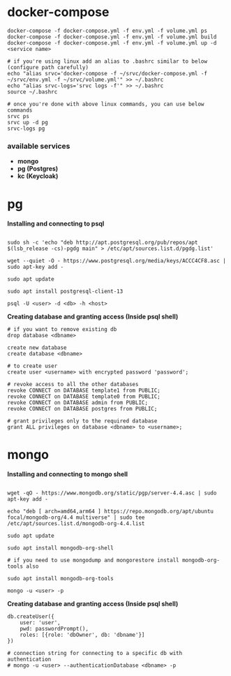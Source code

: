 # docker-compose

```(sh)
docker-compose -f docker-compose.yml -f env.yml -f volume.yml ps
docker-compose -f docker-compose.yml -f env.yml -f volume.yml build
docker-compose -f docker-compose.yml -f env.yml -f volume.yml up -d <service name>

# if you're using linux add an alias to .bashrc similar to below (configure path carefully)
echo "alias srvc='docker-compose -f ~/srvc/docker-compose.yml -f ~/srvc/env.yml -f ~/srvc/volume.yml'" >> ~/.bashrc
echo "alias srvc-logs='srvc logs -f'" >> ~/.bashrc
source ~/.bashrc

# once you're done with above linux commands, you can use below commands
srvc ps
srvc up -d pg
srvc-logs pg

```

### available services

- **mongo**
- **pg (Postgres)**
- **kc (Keycloak)**


# pg

**Installing and connecting to psql**

```(bash)

sudo sh -c 'echo "deb http://apt.postgresql.org/pub/repos/apt $(lsb_release -cs)-pgdg main" > /etc/apt/sources.list.d/pgdg.list' 

wget --quiet -O - https://www.postgresql.org/media/keys/ACCC4CF8.asc | sudo apt-key add - 

sudo apt update

sudo apt install postgresql-client-13

psql -U <user> -d <db> -h <host>

```

**Creating database and granting access (Inside psql shell)**

```(psql)
# if you want to remove existing db
drop database <dbname>

create new database
create database <dbname>

# to create user
create user <username> with encrypted password 'password';

# revoke access to all the other databases
revoke CONNECT on DATABASE template1 from PUBLIC;
revoke CONNECT on DATABASE template0 from PUBLIC;
revoke CONNECT on DATABASE admin from PUBLIC;
revoke CONNECT on DATABASE postgres from PUBLIC;

# grant privileges only to the required database
grant ALL privileges on database <dbname> to <username>;

```


# mongo

**Installing and connecting to mongo shell**

```(sh)

wget -qO - https://www.mongodb.org/static/pgp/server-4.4.asc | sudo apt-key add -

echo "deb [ arch=amd64,arm64 ] https://repo.mongodb.org/apt/ubuntu focal/mongodb-org/4.4 multiverse" | sudo tee /etc/apt/sources.list.d/mongodb-org-4.4.list 

sudo apt update

sudo apt install mongodb-org-shell

# if you need to use mongodump and mongorestore install mongodb-org-tools also

sudo apt install mongodb-org-tools

mongo -u <user> -p

```

**Creating database and granting access (Inside psql shell)**

```(javascript)
db.createUser({
    user: 'user',
    pwd: passwordPrompt(),
    roles: [{role: 'dbOwner', db: 'dbname'}]
})

# connection string for connecting to a specific db with authentication
# mongo -u <user> --authenticationDatabase <dbname> -p
```